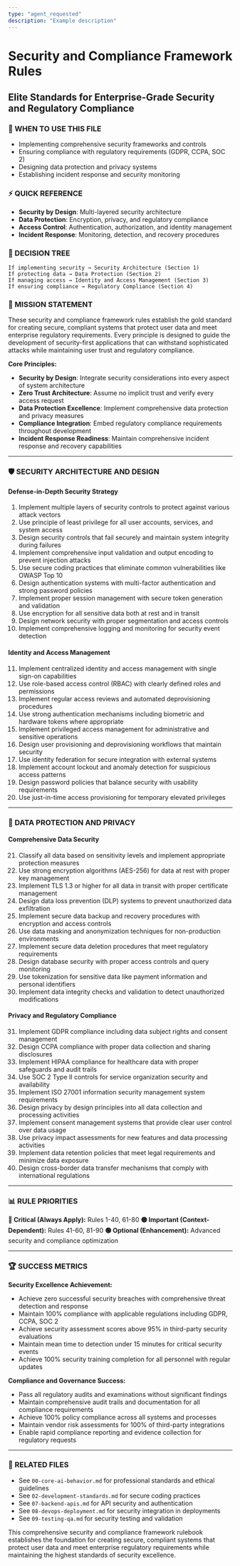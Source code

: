 ```yaml
---
type: "agent_requested"
description: "Example description"
---
```


# Security and Compliance Framework Rules

## Elite Standards for Enterprise-Grade Security and Regulatory Compliance

### 🎯 WHEN TO USE THIS FILE

- Implementing comprehensive security frameworks and controls
- Ensuring compliance with regulatory requirements (GDPR, CCPA, SOC 2)
- Designing data protection and privacy systems
- Establishing incident response and security monitoring

### ⚡ QUICK REFERENCE

- **Security by Design**: Multi-layered security architecture
- **Data Protection**: Encryption, privacy, and regulatory compliance
- **Access Control**: Authentication, authorization, and identity management
- **Incident Response**: Monitoring, detection, and recovery procedures

### 🔀 DECISION TREE

```
If implementing security → Security Architecture (Section 1)
If protecting data → Data Protection (Section 2)
If managing access → Identity and Access Management (Section 3)
If ensuring compliance → Regulatory Compliance (Section 4)
```

### 🎯 MISSION STATEMENT

These security and compliance framework rules establish the gold standard for creating secure, compliant systems that protect user data and meet enterprise regulatory requirements. Every principle is designed to guide the development of security-first applications that can withstand sophisticated attacks while maintaining user trust and regulatory compliance.

**Core Principles:**

- **Security by Design**: Integrate security considerations into every aspect of system architecture
- **Zero Trust Architecture**: Assume no implicit trust and verify every access request
- **Data Protection Excellence**: Implement comprehensive data protection and privacy measures
- **Compliance Integration**: Embed regulatory compliance requirements throughout development
- **Incident Response Readiness**: Maintain comprehensive incident response and recovery capabilities

---

### 🛡️ SECURITY ARCHITECTURE AND DESIGN

#### **Defense-in-Depth Security Strategy**

1. Implement multiple layers of security controls to protect against various attack vectors
2. Use principle of least privilege for all user accounts, services, and system access
3. Design security controls that fail securely and maintain system integrity during failures
4. Implement comprehensive input validation and output encoding to prevent injection attacks
5. Use secure coding practices that eliminate common vulnerabilities like OWASP Top 10
6. Design authentication systems with multi-factor authentication and strong password policies
7. Implement proper session management with secure token generation and validation
8. Use encryption for all sensitive data both at rest and in transit
9. Design network security with proper segmentation and access controls
10. Implement comprehensive logging and monitoring for security event detection

#### **Identity and Access Management**

11. Implement centralized identity and access management with single sign-on capabilities
12. Use role-based access control (RBAC) with clearly defined roles and permissions
13. Implement regular access reviews and automated deprovisioning procedures
14. Use strong authentication mechanisms including biometric and hardware tokens where appropriate
15. Implement privileged access management for administrative and sensitive operations
16. Design user provisioning and deprovisioning workflows that maintain security
17. Use identity federation for secure integration with external systems
18. Implement account lockout and anomaly detection for suspicious access patterns
19. Design password policies that balance security with usability requirements
20. Use just-in-time access provisioning for temporary elevated privileges

---

### 🔐 DATA PROTECTION AND PRIVACY

#### **Comprehensive Data Security**

21. Classify all data based on sensitivity levels and implement appropriate protection measures
22. Use strong encryption algorithms (AES-256) for data at rest with proper key management
23. Implement TLS 1.3 or higher for all data in transit with proper certificate management
24. Design data loss prevention (DLP) systems to prevent unauthorized data exfiltration
25. Implement secure data backup and recovery procedures with encryption and access controls
26. Use data masking and anonymization techniques for non-production environments
27. Implement secure data deletion procedures that meet regulatory requirements
28. Design database security with proper access controls and query monitoring
29. Use tokenization for sensitive data like payment information and personal identifiers
30. Implement data integrity checks and validation to detect unauthorized modifications

#### **Privacy and Regulatory Compliance**

31. Implement GDPR compliance including data subject rights and consent management
32. Design CCPA compliance with proper data collection and sharing disclosures
33. Implement HIPAA compliance for healthcare data with proper safeguards and audit trails
34. Use SOC 2 Type II controls for service organization security and availability
35. Implement ISO 27001 information security management system requirements
36. Design privacy by design principles into all data collection and processing activities
37. Implement consent management systems that provide clear user control over data usage
38. Use privacy impact assessments for new features and data processing activities
39. Implement data retention policies that meet legal requirements and minimize data exposure
40. Design cross-border data transfer mechanisms that comply with international regulations

---

### 📊 RULE PRIORITIES

**🔴 Critical (Always Apply):** Rules 1-40, 61-80
**🟡 Important (Context-Dependent):** Rules 41-60, 81-90
**🟢 Optional (Enhancement):** Advanced security and compliance optimization

---

### 🏆 SUCCESS METRICS

**Security Excellence Achievement:**

- Achieve zero successful security breaches with comprehensive threat detection and response
- Maintain 100% compliance with applicable regulations including GDPR, CCPA, SOC 2
- Achieve security assessment scores above 95% in third-party security evaluations
- Maintain mean time to detection under 15 minutes for critical security events
- Achieve 100% security training completion for all personnel with regular updates

**Compliance and Governance Success:**

- Pass all regulatory audits and examinations without significant findings
- Maintain comprehensive audit trails and documentation for all compliance requirements
- Achieve 100% policy compliance across all systems and processes
- Maintain vendor risk assessments for 100% of third-party integrations
- Enable rapid compliance reporting and evidence collection for regulatory requests

---

### 🔗 RELATED FILES

- See `00-core-ai-behavior.md` for professional standards and ethical guidelines
- See `02-development-standards.md` for secure coding practices
- See `07-backend-apis.md` for API security and authentication
- See `08-devops-deployment.md` for security integration in deployments
- See `09-testing-qa.md` for security testing and validation

This comprehensive security and compliance framework rulebook establishes the foundation for creating secure, compliant systems that protect user data and meet enterprise regulatory requirements while maintaining the highest standards of security excellence.
